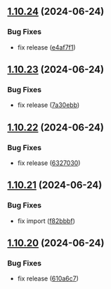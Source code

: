 ## [1.10.24](https://github.com/hattaalfaritzy/hzy-ui/compare/v1.10.23...v1.10.24) (2024-06-24)


### Bug Fixes

* fix release ([e4af7f1](https://github.com/hattaalfaritzy/hzy-ui/commit/e4af7f1a8fdfb115bfb822896eec19757e8c3183))



## [1.10.23](https://github.com/hattaalfaritzy/hzy-ui/compare/v1.10.22...v1.10.23) (2024-06-24)


### Bug Fixes

* fix release ([7a30ebb](https://github.com/hattaalfaritzy/hzy-ui/commit/7a30ebbf0dd188c99650fba9c2df74e4dbd7fe31))



## [1.10.22](https://github.com/hattaalfaritzy/hzy-ui/compare/v1.10.21...v1.10.22) (2024-06-24)


### Bug Fixes

* fix release ([6327030](https://github.com/hattaalfaritzy/hzy-ui/commit/6327030d2b0128f9e7e6fcdab388efa6a21a4aaf))



## [1.10.21](https://github.com/hattaalfaritzy/hzy-ui/compare/v1.10.20...v1.10.21) (2024-06-24)


### Bug Fixes

* fix import ([f82bbbf](https://github.com/hattaalfaritzy/hzy-ui/commit/f82bbbff8dcc42e60e4851912c118763cc47ea86))



## [1.10.20](https://github.com/hattaalfaritzy/hzy-ui/compare/v1.10.19...v1.10.20) (2024-06-24)


### Bug Fixes

* fix release ([610a6c7](https://github.com/hattaalfaritzy/hzy-ui/commit/610a6c71e232402da4e40a4d000670ec9148ebe9))



